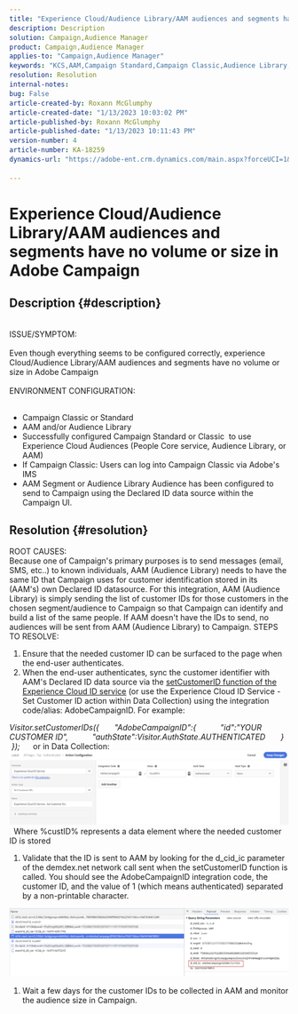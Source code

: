 ```yaml
---
title: "Experience Cloud/Audience Library/AAM audiences and segments have no volume or size in Adobe Campaign"
description: Description
solution: Campaign,Audience Manager
product: Campaign,Audience Manager
applies-to: "Campaign,Audience Manager"
keywords: "KCS,AAM,Campaign Standard,Campaign Classic,Audience Library,People Core Service,Experience Cloud Audiences"
resolution: Resolution
internal-notes: 
bug: False
article-created-by: Roxann McGlumphy
article-created-date: "1/13/2023 10:03:02 PM"
article-published-by: Roxann McGlumphy
article-published-date: "1/13/2023 10:11:43 PM"
version-number: 4
article-number: KA-18259
dynamics-url: "https://adobe-ent.crm.dynamics.com/main.aspx?forceUCI=1&pagetype=entityrecord&etn=knowledgearticle&id=39f51709-8e93-ed11-aad1-6045bd006a22"

---
```

# Experience Cloud/Audience Library/AAM audiences and segments have no volume or size in Adobe Campaign

## Description {#description}

<br>ISSUE/SYMPTOM:<br><br>
Even though everything seems to be configured correctly, experience Cloud/Audience Library/AAM audiences and segments have no volume or size in Adobe Campaign
<br><br>ENVIRONMENT CONFIGURATION:<br><br>
- Campaign Classic or Standard
- AAM and/or Audience Library
- Successfully configured Campaign Standard or Classic  to use Experience Cloud Audiences (People Core service, Audience Library, or AAM)
- If Campaign Classic: Users can log into Campaign Classic via Adobe's IMS
- AAM Segment or Audience Library Audience has been configured to send to Campaign using the Declared ID data source within the Campaign UI.



## Resolution {#resolution}

ROOT CAUSES:<br>
Because one of Campaign's primary purposes is to send messages (email, SMS, etc..) to known individuals, AAM (Audience Library) needs to have the same ID that Campaign uses for customer identification stored in its (AAM's) own Declared ID datasource. For this integration, AAM (Audience Library) is simply sending the list of customer IDs for those customers in the chosen segment/audience to Campaign so that Campaign can identify and build a list of the same people. If AAM doesn't have the IDs to send, no audiences will be sent from AAM (Audience Library) to Campaign.
STEPS TO RESOLVE:
1. Ensure that the needed customer ID can be surfaced to the page when the end-user authenticates.
2. When the end-user authenticates, sync the customer identifier with AAM's Declared ID data source via the [setCustomerID function of the Experience Cloud ID service](https://experienceleague.adobe.com/docs/id-service/using/id-service-api/methods/setcustomerids.html?lang=en) (or use the Experience Cloud ID Service - Set Customer ID action within Data Collection) using the integration code/alias: AdobeCampaignID. For example:


*Visitor.setCustomerIDs({ 
     "AdobeCampaignID":{ 
         "id":"YOUR CUSTOMER ID", 
         "authState":Visitor.AuthState.AUTHENTICATED 
     } 
 });*
 
   or in Data Collection:
![](assets/4e9305cf-76a5-ec11-983f-0022480b028f.png)
 
Where %custID% represents a data element where the needed customer ID is stored

1. Validate that the ID is sent to AAM by looking for the d_cid_ic parameter of the demdex.net network call sent when the setCustomerID function is called. You should see the AdobeCampaignID integration code, the customer ID, and the value of 1 (which means authenticated) separated by a non-printable character.


![](assets/4f9305cf-76a5-ec11-983f-0022480b028f.png)

1. Wait a few days for the customer IDs to be collected in AAM and monitor the audience size in Campaign.

